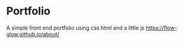 # Portfolio 

A simple front end portfolio using css html and a little js
https://flow-glow.github.io/about/
